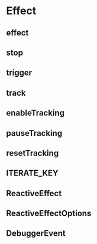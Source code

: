 # Effect

## effect

## stop

## trigger

## track 

## enableTracking

## pauseTracking

## resetTracking

## ITERATE_KEY

## ReactiveEffect

## ReactiveEffectOptions

## DebuggerEvent